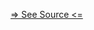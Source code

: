 [=> See Source <=](../../../../../../docs/fundamentals/node-tools/rocket-preset-extend-lion-docs/overview.md)
